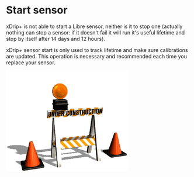 # Start sensor

xDrip+ is not able to start a Libre sensor, neither is it to stop one (actually nothing can stop a sensor: if it doesn't fail it will run it's useful lifetime and stop by itself after 14 days and 12 hours).

xDrip+ sensor start is only used to track lifetime and make sure calibrations are updated. This operation is necessary and recommended each time you replace your sensor.



<img src="../images/WIP.gif"/>